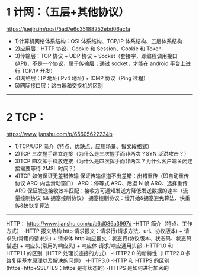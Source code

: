 # 1 计网：（五层+其他协议）

https://juejin.im/post/5ad7e6c35188252ebd06acfa

- 1)计算机网络体系结构：OSI 体系结构、TCP/IP 体系结构、五层体系结构
- 2)应用层：HTTP 协议、Cookie 和 Session、Cookie 和 Token
- 3)传输层：TCP 协议 + UDP 协议 + Socket（套接字，即编程调用接口(API)，不是一个协议，属于传输层；通过 socket，才能在 android 平台上进行 TCP/IP 开发）
- 4)网络层：IP 地址(IPv4 地址) + ICMP 协议（Ping 过程）
- 5)网际接口层：路由器和交换机的区别

---

# 2 TCP：

https://www.jianshu.com/p/65605622234b

- 1)TCP/UDP 简介（特点、优缺点、应用场景、报文段格式）
- 2)TCP 三次握手建立连接（为什么是三次握手而非两次？SYN 泛洪攻击？）
- 3)TCP 四次挥手释放连接（为什么是四次挥手而非两次？为什么客户端关闭连接需要等待 2MSL 时间？）
- 4)TCP 如何保证无差错传输
  保证传输信道不出差错：出错重传（即自动重传协议 ARQ-内含滑动窗口）
  ARQ：停等式 ARQ、后退 N 帧 ARQ、选择重传 ARQ
  保证发送接收效率匹配：接收方可通知发送方降低发送数据的速率（流量控制协议 && 拥塞控制协议）
  拥塞控制协议：慢开始&拥塞避免算法、快重传&快恢复算法

---

HTTP：
https://www.jianshu.com/p/a6d086a3997d
-HTTP 简介（特点、工作方式）
-HTTP 报文结构
http 请求报文：请求行(请求方法、url、协议版本) + 请求头(常用的请求头) + 请求体
http 响应报文：状态行(协议版本、状态码、状态码描述) + 响应头(常用的响应头) + 响应体
请求/响应通用头部
-HTTP1.0 和 HTTP1.1 的区别（HTTP 处理长连接的方式）
-HTTP2.0 的新特性（HTTP2.0 多路复用基本原理以及解决的问题）
-HTTP3.0
-HTTP 和 HTTPS 的区别(https=http+SSL/TLS；https 是有状态的)
-HTTPS 是如何进行加密的
